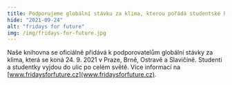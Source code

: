 ```yaml
---
title: Podporujeme globální stávku za klima, kterou pořádá studentské hnutí Fridays For Future
hide: "2021-09-24"
alt: "fridays for future"
img: /img/fridays-for-future.jpg
---
```


Naše knihovna se oficiálně přidává k podporovatelům globální stávky za klima,
která se koná 24. 9. 2021 v Praze, Brně, Ostravě a Slavičíně. Studenti a
studentky vyjdou do ulic po celém světě. Více informací na
[www.fridaysforfuture.cz](www.fridaysforfuture.cz).
